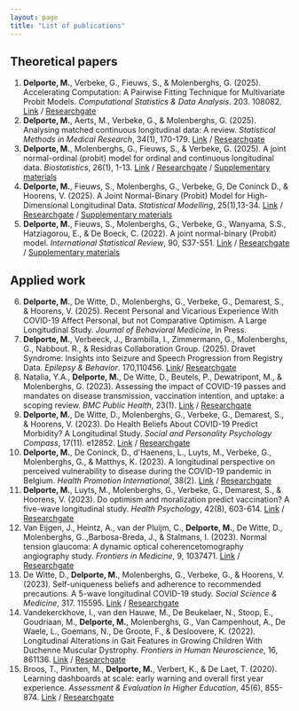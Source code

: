 ```yaml
---
layout: page
title: "List of publications"
---
```


## Theoretical papers
1. <b> Delporte, M.</b>, Verbeke, G., Fieuws, S., & Molenberghs, G. (2025). Accelerating Computation: A Pairwise Fitting Technique for Multivariate Probit Models. _Computational Statistics & Data Analysis_.  203. 108082. [Link](https://www.sciencedirect.com/science/article/pii/S016794732400166X?via%3Dihub) / [Researchgate](https://www.researchgate.net/publication/385480363_Accelerating_Computation_A_Pairwise_Fitting_Technique_for_Multivariate_Probit_Models) 
2.	<b> Delporte, M.</b>, Aerts, M.,  Verbeke, G., & Molenberghs, G. (2025). Analysing matched continuous longitudinal data: A
review. _Statistical Methods in Medical Research_, 34(1), 170-179. [Link](https://pubmed.ncbi.nlm.nih.gov/39659149/) / [Researchgate](https://www.researchgate.net/publication/386870105_Analysing_matched_continuous_longitudinal_data_A_review)
3. <b> Delporte, M.</b>, Molenberghs, G., Fieuws, S., & Verbeke, G. (2025). A joint normal-ordinal (probit) model for ordinal and continuous longitudinal data. _Biostatistics_, 26(1), 1-13. [Link](https://academic.oup.com/biostatistics/advance-article-abstract/doi/10.1093/biostatistics/kxae014/7692336?redirectedFrom=fulltext&login=false) / [Researchgate](https://www.researchgate.net/publication/381401094_A_joint_normal-ordinal_probit_model_for_ordinal_and_continuous_longitudinal_data) / [Supplementary materials](Chapter4.pdf)
4.	<b>Delporte, M.</b>, Fieuws, S., Molenberghs, G., Verbeke, G, De Coninck D., & Hoorens, V. (2025). A Joint Normal-Binary (Probit) Model for High-Dimensional Longitudinal Data. _Statistical Modelling_, 25(1),13-34. [Link](https://journals.sagepub.com/doi/abs/10.1177/1471082X231202341) / [Researchgate](https://www.researchgate.net/publication/376315280_A_joint_normal-binary_probit_model_for_high-dimensional_longitudinal_data) / [Supplementary materials](Chapter3.pdf)
5.	<b> Delporte, M.</b>, Fieuws, S., Molenberghs, G., Verbeke, G., Wanyama, S.S., Hatziagorou, E., & De Boeck, C. (2022). A joint normal-binary (Probit) model. _International Statistical Review_, 90, S37-S51. [Link](https://onlinelibrary.wiley.com/doi/abs/10.1111/insr.12532) / [Researchgate](https://www.researchgate.net/publication/365223486_A_joint_normal-binary_probit_model) / [Supplementary materials](Chapter2.pdf)

## Applied work
6.	<b> Delporte, M.</b>, De Witte, D., Molenberghs, G., Verbeke, G., Demarest, S., & Hoorens, V. (2025). Recent Personal and Vicarious Experience With COVID-19 Affect Personal, but not Comparative Optimism. A Large Longitudinal Study. _Journal of Behavioral Medicine_, In Press.
7. <b> Delporte, M.</b>, Verbeeck, J., Brambilla, I., Zimmermann, G., Molenberghs, G., Nabbout. R., & Residras Collaboration Group. (2025).  Dravet Syndrome: Insights into Seizure and Speech Progression from Registry Data.  _Epilepsy & Behavior_. 170,110456. [Link](https://www.sciencedirect.com/science/article/pii/S1525505025001982)/ [Researchgate](https://www.researchgate.net/publication/391867982_Dravet_syndrome_Insights_into_seizure_and_speech_progression_from_registry_data]) 
8.	Natalia, Y.A., <b> Delporte, M.</b>, De Witte, D., Beutels, P., Dewatripont, M., & Molenberghs, G. (2023). Assessing the impact of COVID-19 passes and mandates on disease transmission, vaccination intention, and uptake: a scoping review. _BMC Public Health_, 23(1). [Link](https://www.ncbi.nlm.nih.gov/pmc/articles/PMC10656887/) / [Researchgate](https://www.researchgate.net/publication/375720641_Assessing_the_impact_of_COVID-19_passes_and_mandates_on_disease_transmission_vaccination_intention_and_uptake_a_scoping_review)
9.	<b> Delporte, M.</b>, De Witte, D., Molenberghs, G., Verbeke, G., Demarest, S., & Hoorens, V. (2023). Do Health Beliefs About COVID-19 Predict Morbidity? A Longitudinal Study. _Social and Personality Psychology Compass_, 17(11). e12852. [Link](https://compass.onlinelibrary.wiley.com/doi/abs/10.1111/spc3.12852) / [Researchgate](https://www.researchgate.net/publication/372639463_Do_health_beliefs_about_COVID-19_predict_morbidity_A_longitudinal_study)
10.	<b>Delporte, M.</b>, De Coninck, D., d'Haenens, L., Luyts, M., Verbeke, G., Molenberghs, G., & Matthys, K. (2023). A longitudinal perspective on perceived vulnerability to disease during the COVID-19 pandemic in Belgium. _Health Promotion International_, 38(2). [Link](https://academic.oup.com/heapro/article/38/2/daad026/7143328?login=false) / [Researchgate](https://www.researchgate.net/publication/370288552_A_longitudinal_perspective_on_perceived_vulnerability_to_disease_during_the_COVID-19_pandemic_in_Belgium)
11.	<b> Delporte, M.</b>, Luyts, M., Molenberghs, G., Verbeke, G., Demarest, S., & Hoorens, V. (2023). Do optimism and moralization predict vaccination? A five-wave longitudinal study. _Health Psychology_, 42(8), 603-614. [Link](https://www.sciencedirect.com/science/article/pii/S0277953622009017) / [Researchgate](https://www.researchgate.net/publication/369478717_Do_optimism_and_moralization_predict_vaccination_A_five-wave_longitudinal_study)
12.	Van Eijgen, J., Heintz, A., van der Pluijm, C., <b>Delporte, M.</b>, De Witte, D., Molenberghs, G..,Barbosa-Breda, J., & Stalmans, I. (2023). Normal tension glaucoma: A dynamic optical coherencetomography angiography study. _Frontiers in Medicine_, 9, 1037471. [Link](https://www.ncbi.nlm.nih.gov/pmc/articles/PMC9853195/) / [Researchgate](https://www.researchgate.net/publication/366944032_Normal_tension_glaucoma_A_dynamic_optical_coherence_tomography_angiography_study)
13.	De Witte, D., <b>Delporte, M.</b>, Molenberghs, G., Verbeke, G., & Hoorens, V. (2023). Self-uniqueness beliefs and adherence to recommended precautions. A 5-wave longitudinal COVID-19 study. _Social Science & Medicine_, 317. 115595. [Link](https://www.sciencedirect.com/science/article/pii/S0277953622009017?via%3Dihub) / [Researchgate](https://www.researchgate.net/publication/366042478_Self-uniqueness_beliefs_and_adherence_to_recommended_precautions_A_5-wave_longitudinal_COVID-19_study)
14.	Vandekerckhove, I., van den Hauwe, M., De Beukelaer, N., Stoop, E., Goudriaan, M., <b> Delporte, M.</b>, Molenberghs, G., Van Campenhout, A., De Waele, L., Goemans, N., De Groote, F., & Desloovere, K. (2022). Longitudinal Alterations in Gait Features in Growing Children With Duchenne Muscular Dystrophy. _Frontiers in Human Neuroscience_, 16, 861136. [Link](https://www.frontiersin.org/articles/10.3389/fnhum.2022.861136/full) / [Researchgate](https://www.researchgate.net/publication/361052912_Longitudinal_Alterations_in_Gait_Features_in_Growing_Children_With_Duchenne_Muscular_Dystrophy)
15.	Broos, T., Pinxten, M., <b> Delporte, M.</b>, Verbert, K., & De Laet, T. (2020). Learning dashboards at scale: early warning and overall first year experience. _Assessment & Evaluation In Higher Education_, 45(6), 855-874. [Link](https://www.tandfonline.com/doi/abs/10.1080/02602938.2019.1689546) / [Researchgate](https://www.researchgate.net/publication/337601315_Learning_dashboards_at_scale_early_warning_and_overall_first_year_experience)
